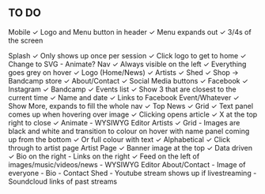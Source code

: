 TO DO
-----

Mobile
	✓ Logo and Menu button in header
	✓ Menu expands out
	✓ 3/4s of the screen

Splash
	✓ Only shows up once per session
	✓ Click logo to get to home
	✓ Change to SVG
	- Animate?
Nav
	✓ Always visible on the left
	✓ Everything goes grey on hover
	✓ Logo (Home/News)
	✓ Artists
	✓ Shed
	✓ Shop -> Bandcamp store
	✓ About/Contact
	✓ Social Media buttons
		✓ Facebook
		✓ Instagram
		✓ Bandcamp
	✓ Events list
		✓ Show 3 that are closest to the current time
		✓ Name and date
		✓ Links to Facebook Event/Whatever
		✓ Show More, expands to fill the whole nav
	✓ Top
News
	✓ Grid
	✓ Text panel comes up when hovering over image
	✓ Clicking opens article
		✓ X at the top right to close
		✓ Animate
	- WYSIWYG Editor
Artists
	✓ Grid
	- Images are black and white and transition to colour on hover with name panel coming up from the bottom
	✓ Or full colour with text
	✓ Alphabetical
	✓ Click through to artist page
Artist Page
	✓ Banner image at the top
	✓ Data driven
	✓ Bio on the right
	- Links on the right
	✓ Feed on the left of images/music/videos/news
	- WYSIWYG Editor
About/Contact
	- Image of everyone
	- Bio
	- Contact
Shed
	- Youtube stream shows up if livestreaming
	- Soundcloud links of past streams